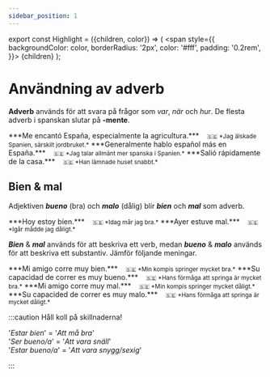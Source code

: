 ```yaml
---
sidebar_position: 1
---
```


export const Highlight = ({children, color}) => (
  <span
    style={{
      backgroundColor: color,
      borderRadius: '2px',
      color: '#fff',
      padding: '0.2rem',
    }}>
    {children}
  </span>
);

# <Highlight color="var(--highlight)">Användning av adverb</Highlight>

**Adverb** används för att svara på frågor som *var*, *när* och *hur*. De flesta adverb i spanskan slutar på **-mente**.

<div class="custom-quote">  
***Me encantó España, especialmente la agricultura.***   
&nbsp;&nbsp;&nbsp;<small>🇸🇪 *Jag älskade Spanien, särskilt jordbruket.*</small>    
***Generalmente hablo español más en España.***   
&nbsp;&nbsp;&nbsp;<small>🇸🇪 *Jag talar allmänt mer spanska i Spanien.*</small>    
***Salió rápidamente de la casa.***   
&nbsp;&nbsp;&nbsp;<small>🇸🇪 *Han lämnade huset snabbt.*</small>    
</div>

## <Highlight color="#ff4802">Bien & mal</Highlight>

Adjektiven ***bueno*** (bra) och ***malo*** (dålig) blir ***bien*** och ***mal*** som adverb. 

<div class="custom-quote">  
***Hoy estoy bien.***   
&nbsp;&nbsp;&nbsp;<small>🇸🇪 *Idag mår jag bra.*</small>    
***Ayer estuve mal.***   
&nbsp;&nbsp;&nbsp;<small>🇸🇪 *Igår mådde jag dåligt.*</small>    
</div>

***Bien*** & ***mal*** används för att beskriva ett verb, medan ***bueno*** & ***malo*** används för att beskriva ett substantiv. Jämför följande meningar.


<div class="custom-quote">  
***Mi amigo corre muy bien.***   
&nbsp;&nbsp;&nbsp;<small>🇸🇪 *Min kompis springer mycket bra.*</small>    
***Su capacidad de correr es muy bueno.***   
&nbsp;&nbsp;&nbsp;<small>🇸🇪 *Hans förmåga att springa är mycket bra.*</small>    
***Mi amigo corre muy mal.***   
&nbsp;&nbsp;&nbsp;<small>🇸🇪 *Min kompis springer mycket dåligt.*</small>    
***Su capacided de correr es muy malo.***   
&nbsp;&nbsp;&nbsp;<small>🇸🇪 *Hans förmåga att springa är mycket dåligt.*</small>   
</div>

:::caution Håll koll på skillnaderna!

'*Estar bien*' = '*Att må bra*'      
'*Ser bueno/a*' = '*Att vara snäll*'     
'*Estar bueno/a*' = '*Att vara snygg/sexig*'      

:::